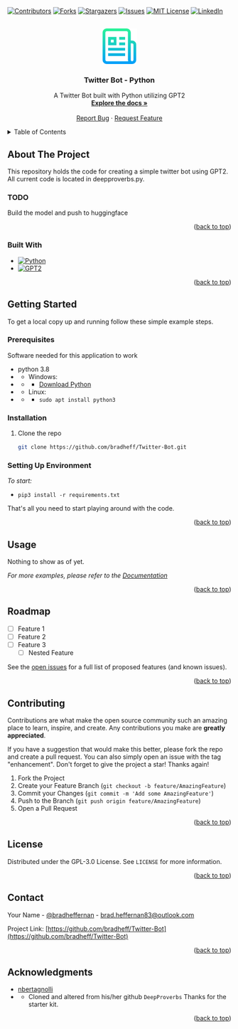 <!-- Improved compatibility of back to top link: See: https://github.com/othneildrew/Best-README-Template/pull/73 -->
<a name="readme-top"></a>
<!--
*** Thanks for checking out the Best-README-Template. If you have a suggestion
*** that would make this better, please fork the repo and create a pull request
*** or simply open an issue with the tag "enhancement".
*** Don't forget to give the project a star!
*** Thanks again! Now go create something AMAZING! :D
-->



<!-- PROJECT SHIELDS -->
<!--
*** I'm using markdown "reference style" links for readability.
*** Reference links are enclosed in brackets [ ] instead of parentheses ( ).
*** See the bottom of this document for the declaration of the reference variables
*** for contributors-url, forks-url, etc. This is an optional, concise syntax you may use.
*** https://www.markdownguide.org/basic-syntax/#reference-style-links
-->
[![Contributors][contributors-shield]][contributors-url]
[![Forks][forks-shield]][forks-url]
[![Stargazers][stars-shield]][stars-url]
[![Issues][issues-shield]][issues-url]
[![MIT License][license-shield]][license-url]
[![LinkedIn][linkedin-shield]][linkedin-url]



<!-- PROJECT LOGO -->
<br />
<div align="center">
  <a href="https://github.com/BradHeff/Twitter-Bot">
    <img src="images/logo.png" alt="Logo" width="80" height="80">
  </a>

<h3 align="center">Twitter Bot - Python</h3>

  <p align="center">
    A Twitter Bot built with Python utilizing GPT2
    <br />
    <a href="https://github.com/BradHeff/Twitter-Bot"><strong>Explore the docs »</strong></a>
    <br />
    <br />
    <a href="https://github.com/bradheff/Twitter-Bot/issues">Report Bug</a>
    ·
    <a href="https://github.com/bradheff/Twitter-Bot/issues">Request Feature</a>
  </p>
</div>



<!-- TABLE OF CONTENTS -->
<details>
  <summary>Table of Contents</summary>
  <ol>
    <li>
      <a href="#about-the-project">About The Project</a>
      <ul>
        <li><a href="#todo">TODO:</a></li>
        <li><a href="#built-with">Built With</a></li>
      </ul>
    </li>
    <li>
      <a href="#getting-started">Getting Started</a>
      <ul>
        <li><a href="#prerequisites">Prerequisites</a></li>
        <li><a href="#installation">Installation</a></li>
      </ul>
    </li>
    <li><a href="#usage">Usage</a></li>
    <li><a href="#roadmap">Roadmap</a></li>
    <li><a href="#contributing">Contributing</a></li>
    <li><a href="#license">License</a></li>
    <li><a href="#contact">Contact</a></li>
    <li><a href="#acknowledgments">Acknowledgments</a></li>
  </ol>
</details>



<!-- ABOUT THE PROJECT -->
## About The Project

<!-- [![Product Name Screen Shot][product-screenshot]](https://www.horizon.sa.edu.au)-->

This repository holds the code for creating a simple twitter bot using GPT2. All current code is located in deepproverbs.py.<br/>


### TODO
Build the model and push to huggingface

<p align="right">(<a href="#readme-top">back to top</a>)</p>



### Built With

* [![Python][Python3]][python-url]
* [![GPT2][GPT2]][GPT2-url]

<p align="right">(<a href="#readme-top">back to top</a>)</p>



<!-- GETTING STARTED -->
## Getting Started

To get a local copy up and running follow these simple example steps.

### Prerequisites

Software needed for this application to work
* python 3.8
* * Windows: 
* * * [Download Python](python-url)
* * Linux:
* * *  ```sudo apt install python3```

### Installation

1. Clone the repo
   ```sh
   git clone https://github.com/bradheff/Twitter-Bot.git
   ```

### Setting Up Environment

*To start:*
* `pip3 install -r requirements.txt`

That's all you need to start playing around with the code.



<p align="right">(<a href="#readme-top">back to top</a>)</p>



<!-- USAGE EXAMPLES -->
## Usage

Nothing to show as of yet.

_For more examples, please refer to the [Documentation](https://github.com/BradHeff/Twitter-Bot/wiki)_

<p align="right">(<a href="#readme-top">back to top</a>)</p>



<!-- ROADMAP -->
## Roadmap

- [ ] Feature 1
- [ ] Feature 2
- [ ] Feature 3
    - [ ] Nested Feature

See the [open issues](https://github.com/bradheff/Twitter-Bot/issues) for a full list of proposed features (and known issues).

<p align="right">(<a href="#readme-top">back to top</a>)</p>



<!-- CONTRIBUTING -->
## Contributing

Contributions are what make the open source community such an amazing place to learn, inspire, and create. Any contributions you make are **greatly appreciated**.

If you have a suggestion that would make this better, please fork the repo and create a pull request. You can also simply open an issue with the tag "enhancement".
Don't forget to give the project a star! Thanks again!

1. Fork the Project
2. Create your Feature Branch (`git checkout -b feature/AmazingFeature`)
3. Commit your Changes (`git commit -m 'Add some AmazingFeature'`)
4. Push to the Branch (`git push origin feature/AmazingFeature`)
5. Open a Pull Request

<p align="right">(<a href="#readme-top">back to top</a>)</p>



<!-- LICENSE -->
## License

Distributed under the GPL-3.0 License. See `LICENSE` for more information.

<p align="right">(<a href="#readme-top">back to top</a>)</p>



<!-- CONTACT -->
## Contact

Your Name - [@bradheffernan](https://twitter.com/bradheffernan) - brad.heffernan83@outlook.com

Project Link: [https://github.com/bradheff/Twitter-Bot](https://github.com/bradheff/Twitter-Bot)

<p align="right">(<a href="#readme-top">back to top</a>)</p>



<!-- ACKNOWLEDGMENTS -->
## Acknowledgments

* [nbertagnolli](https://github.com/nbertagnolli/DeepProverbs)
* * Cloned and altered from his/her github `DeepProverbs` Thanks for the starter kit.

<p align="right">(<a href="#readme-top">back to top</a>)</p>



<!-- MARKDOWN LINKS & IMAGES -->
<!-- https://www.markdownguide.org/basic-syntax/#reference-style-links -->
[contributors-shield]: https://img.shields.io/github/contributors/bradheff/Twitter-Bot.svg?style=for-the-badge
[contributors-url]: https://github.com/bradheff/Twitter-Bot/graphs/contributors
[forks-shield]: https://img.shields.io/github/forks/bradheff/Twitter-Bot.svg?style=for-the-badge
[forks-url]: https://github.com/bradheff/Twitter-Bot/network/members
[stars-shield]: https://img.shields.io/github/stars/bradheff/Twitter-Bot.svg?style=for-the-badge
[stars-url]: https://github.com/bradheff/Twitter-Bot/stargazers
[issues-shield]: https://img.shields.io/github/issues/bradheff/Twitter-Bot.svg?style=for-the-badge
[issues-url]: https://github.com/bradheff/Twitter-Bot/issues
[license-shield]: https://img.shields.io/github/license/bradheff/Twitter-Bot?style=for-the-badge
[license-url]: https://github.com/BradHeff/Twitter-Bot/blob/master/LICENSE
[linkedin-shield]: https://img.shields.io/badge/-LinkedIn-black.svg?style=for-the-badge&logo=linkedin&colorB=555
[linkedin-url]: https://www.linkedin.com/in/brad-heffernan83/

[product-screenshot]: images/screenshot1.png

[Python3]: https://img.shields.io/badge/Python-35495E?style=for-the-badge&logo=python&logoColor=61DAFB
[GPT2]: https://img.shields.io/badge/GPT2-FFA500?style=for-the-badge&logo=openai&logoColor=000000
[GPT2-url]: https://openai.com/
[python-url]: https://www.python.org/
